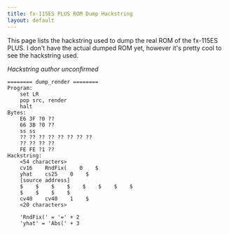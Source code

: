 ```yaml
---
title: fx-115ES PLUS ROM Dump Hackstring
layout: default
---
```


This page lists the hackstring used to dump the real ROM of the fx-115ES PLUS. I don't have the actual dumped ROM yet, however it's pretty cool to see the hackstring used.

*Hackstring author unconfirmed*
```
======== dump_render ========
Program:
    set LR
    pop src, render
    halt
Bytes:
    E6 3F ?0 ??
    66 3B ?0 ??
    ss ss
    ?? ?? ?? ?? ?? ?? ?? ??
    ?? ?? ?? ??
    FE FE ?1 ??
Hackstring:
    <54 characters>
    cv16    RndFix(    0    $
    yhat    cs25    0    $
    [source address]
    $    $    $    $    $    $    $    $
    $    $    $    $
    cv40    cv40    1    $
    <20 characters>

    'RndFix(' = '=' + 2
    'yhat' = 'Abs(' + 3
```